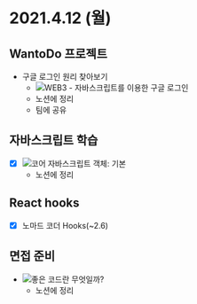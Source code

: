 # 2021.4.12 (월)

## WantoDo 프로젝트
- 구글 로그인 원리 찾아보기
  - ![WEB3 - 자바스크립트를 이용한 구글 로그인](https://www.youtube.com/playlist?list=PLuHgQVnccGMDIS9KwExvFLTJDGKRDb77R)
  - 노션에 정리
  - 팀에 공유

## 자바스크립트 학습
- [x] ![코어 자바스크립트 객체: 기본](https://ko.javascript.info/object-basics)
  - 노션에 정리

## React hooks
- [x] 노마드 코더 Hooks(~2.6)


## 면접 준비
- ![좋은 코드란 무엇일까?](https://jbee.io/etc/what-is-good-code/)
  - 노션에 정리